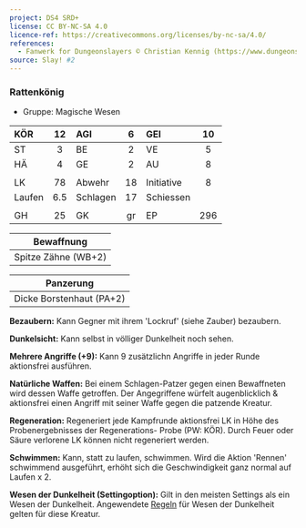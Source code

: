 ```yaml
---
project: DS4 SRD+
license: CC BY-NC-SA 4.0
licence-ref: https://creativecommons.org/licenses/by-nc-sa/4.0/
references: 
  - Fanwerk for Dungeonslayers © Christian Kennig (https://www.dungeonslayers.net/)
source: Slay! #2
---
```


### Rattenkönig

- Gruppe: Magische Wesen

| KÖR    | 12  | AGI      |  6  | GEI        | 10  |
| :----- | :-: | :------- | :-: | :--------- | :-: |
| ST     |  3  | BE       |  2  | VE         |  5  |
| HÄ     |  4  | GE       |  2  | AU         |  8  |
|        |     |          |     |            |     |
| LK     | 78  | Abwehr   | 18  | Initiative |  8  |
| Laufen | 6.5 | Schlagen | 17  | Schiessen  |     |
|        |     |          |     |            |     |
| GH     | 25  | GK       | gr  | EP         | 296 |

|     Bewaffnung      |
| :-----------------: |
| Spitze Zähne (WB+2) |

|        Panzerung         |
| :----------------------: |
| Dicke Borstenhaut (PA+2) |

**Bezaubern:** Kann Gegner mit ihrem 'Lockruf' (siehe Zauber) bezaubern.

**Dunkelsicht:** Kann selbst in völliger Dunkelheit noch sehen.

**Mehrere Angriffe (+9):** Kann 9 zusätzlichn Angriffe in jeder Runde aktionsfrei ausführen.

**Natürliche Waffen:** Bei einem Schlagen-Patzer gegen einen Bewaffneten wird dessen Waffe getroffen. Der Angegriffene würfelt augenblicklich & aktionsfrei einen Angriff mit seiner Waffe gegen die patzende Kreatur.

**Regeneration:** Regeneriert jede Kampfrunde aktionsfrei LK in Höhe des Probenergebnisses der Regenerations- Probe (PW: KÖR). Durch Feuer oder Säure verlorene LK können nicht regeneriert werden.

**Schwimmen:** Kann, statt zu laufen, schwimmen. Wird die Aktion 'Rennen' schwimmend ausgeführt, erhöht sich die Geschwindigkeit ganz normal auf Laufen x 2.

**Wesen der Dunkelheit (Settingoption):** Gilt in den meisten Settings als ein Wesen der Dunkelheit. Angewendete [Regeln](../../grw/regeln-proben.md) für Wesen der Dunkelheit gelten für diese Kreatur.


